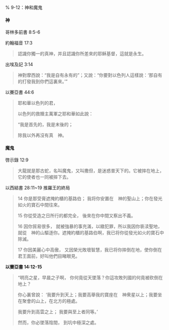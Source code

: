 % 9-12：神和魔鬼

#### 神

哥林多前書 8:5-6

約翰福音 17:3

> 認識你獨一的真神，并且認識你所差來的耶稣基督，這就是永生。

出埃及記 3:14

> 神對摩西說：“我是自有永有的”；又說：“你要對以色列人這樣說：‘那自有的打發我到你們這裏來。’”

以賽亞書 44:6

> 耶和華以色列的君，
> 
> 以色列的救贖主萬軍之耶和華如此說：
> 
> “我是首先的，我是末後的；
> 
> 除我以外再沒有真　神。

#### 魔鬼

啓示錄 12:9

> 大龍就是那古蛇，名叫魔鬼，又叫撒但，是迷惑普天下的。它被摔在地上，它的使者也一同被摔下去。

以西結書 28:11~19 推羅王的終局

> 14 你是那受膏遮掩約櫃的基路伯； 我将你安置在　神的聖山上；你在發光如火的寶石中間往來。
>
> 15 你從受造之日所行的都完全， 後來在你中間又察出不義。
>
> 16 因你貿易很多， 就被強暴的事充滿，以緻犯罪，所以我因你亵渎聖地，就從　神的山驅逐你。遮掩約櫃的基路伯啊，我已将你從發光如火的寶石中除滅。
>
> 17 你因美麗心中高傲， 又因榮光敗壞智慧，我已将你摔倒在地，使你倒在君王面前，好叫他們目睹眼見。

__以賽亞書 14:12-15__

> “明亮之星，早晨之子啊， 你何竟從天墜落？你這攻敗列國的何竟被砍倒在地上？
>
> 你心裏曾說： ‘我要升到天上；我要高舉我的寶座在　神衆星以上；我要坐在聚會的山上，在北方的極處。
>
> 我要升到高雲之上； 我要與至上者同等。’
>
> 然而，你必墜落陰間， 到坑中極深之處。
